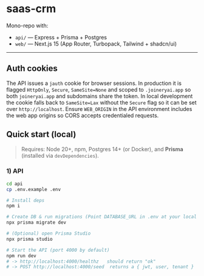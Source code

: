 # saas-crm

Mono-repo with:

- `api/` — Express + Prisma + Postgres
- `web/` — Next.js 15 (App Router, Turbopack, Tailwind + shadcn/ui)

---

## Auth cookies

The API issues a `jauth` cookie for browser sessions. In production it is flagged `HttpOnly`, `Secure`, `SameSite=None` and scoped to `.joineryai.app` so both `joineryai.app` and subdomains share the token. In local development the cookie falls back to `SameSite=Lax` without the `Secure` flag so it can be set over `http://localhost`. Ensure `WEB_ORIGIN` in the API environment includes the web app origins so CORS accepts credentialed requests.

## Quick start (local)

> Requires: Node 20+, npm, Postgres 14+ (or Docker), and **Prisma** (installed via `devDependencies`).

### 1) API

```bash
cd api
cp .env.example .env

# Install deps
npm i

# Create DB & run migrations (Point DATABASE_URL in .env at your local Postgres)
npx prisma migrate dev

# (Optional) open Prisma Studio
npx prisma studio

# Start the API (port 4000 by default)
npm run dev
# -> http://localhost:4000/healthz   should return "ok"
# -> POST http://localhost:4000/seed  returns a { jwt, user, tenant }